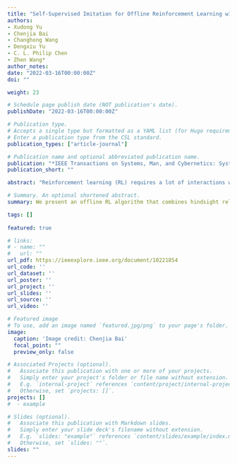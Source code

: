 ```yaml
---
title: "Self-Supervised Imitation for Offline Reinforcement Learning with Hindsight Relabeling."
authors:
- Xudong Yu
- Chenjia Bai
- Changhong Wang
- Dengxiu Yu
- C. L. Philip Chen
- Zhen Wang*
author_notes:
date: "2022-03-16T00:00:00Z"
doi: ""

weight: 23

# Schedule page publish date (NOT publication's date).
publishDate: "2022-03-16T00:00:00Z"

# Publication type.
# Accepts a single type but formatted as a YAML list (for Hugo requirements).
# Enter a publication type from the CSL standard.
publication_types: ["article-journal"]

# Publication name and optional abbreviated publication name.
publication: "*IEEE Transactions on Systems, Man, and Cybernetics: Systems*. 2022"
publication_short: ""

abstract: "Reinforcement learning (RL) requires a lot of interactions with the environment, which is usually expensive or dangerous in real-world tasks. To address this problem, offline RL considers learning policies from fixed datasets, which is promising in utilizing large-scale datasets, but still suffers from the unstable estimation for out-of-distribution data. Recent developments in RL via supervised learning methods offer an alternative to learning effective policies from suboptimal datasets while relying on oracle information from the environment. In this article, we present an offline RL algorithm that combines hindsight relabeling and supervised regression to predict actions without oracle information. We use hindsight relabeling on the original dataset and learn a command generator and command-conditional policies in a supervised manner, where the command represents the desired return or goal location according to the corresponding task. Theoretically, we illustrate that our method optimizes the lower bound of the goal-conditional RL objective. Empirically, our method achieves competitive performance in comparison with existing approaches in the sparse reward setting and favorable performance in continuous control tasks."

# Summary. An optional shortened abstract.
summary: We present an offline RL algorithm that combines hindsight relabeling and supervised regression to predict actions without oracle information.

tags: []
  
featured: true

# links:
# - name: ""
#   url: ""
url_pdf: https://ieeexplore.ieee.org/document/10221854
url_code: ''
url_dataset: ''
url_poster: ''
url_project: ''
url_slides: ''
url_source: ''
url_video: ''

# Featured image
# To use, add an image named `featured.jpg/png` to your page's folder. 
image:
  caption: 'Image credit: Chenjia Bai'
  focal_point: ""
  preview_only: false

# Associated Projects (optional).
#   Associate this publication with one or more of your projects.
#   Simply enter your project's folder or file name without extension.
#   E.g. `internal-project` references `content/project/internal-project/index.md`.
#   Otherwise, set `projects: []`.
projects: []
#  - example

# Slides (optional).
#   Associate this publication with Markdown slides.
#   Simply enter your slide deck's filename without extension.
#   E.g. `slides: "example"` references `content/slides/example/index.md`.
#   Otherwise, set `slides: ""`.
slides: ""
---
```

